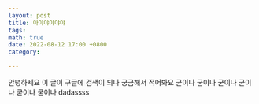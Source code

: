 ```yaml
---
layout: post
title: 아야야야야야
tags: 
math: true
date: 2022-08-12 17:00 +0800
category:

---
```


안녕하세요 이 글이 구글에 검색이 되나 궁금해서 적어봐요
굳이나 굳이나 굳이나 굳이나 굳이나 굳이나 dadassss